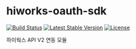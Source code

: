 # hiworks-oauth-sdk
[![Build Status](https://travis-ci.org/cobiyu/hiworks-oauth-sdk.svg?branch=master)](https://travis-ci.org/cobiyu/hiworks-oauth-sdk)
[![Latest Stable Version](https://poser.pugx.org/cobiyu/hiworks-oauth-sdk/version)](https://packagist.org/packages/cobiyu/hiworks-oauth-sdk)
[![License](https://poser.pugx.org/cobiyu/hiworks-oauth-sdk/license)](https://packagist.org/packages/cobiyu/hiworks-oauth-sdk)


하이웍스 API V2 연동 모듈 